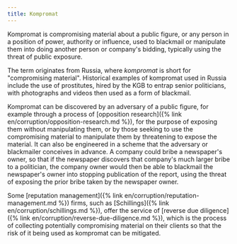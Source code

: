 ```yaml
---
title: Kompromat
---
```


Kompromat is compromising material about a public figure, or any person in a position of power, authority or influence, used to blackmail or manipulate them into doing another person or company's bidding, typically using the threat of public exposure.

The term originates from Russia, where *kompromat* is short for "compromising material". Historical examples of kompromat used in Russia include the use of prostitutes, hired by the KGB to entrap senior politicians, with photographs and videos then used as a form of blackmail.

Kompromat can be discovered by an adversary of a public figure, for example through a process of [opposition research]({% link en/corruption/opposition-research.md %}), for the purpose of exposing them without manipulating them, or by those seeking to use the compromising material to manipulate them by threatening to expose the material. It can also be engineered in a scheme that the adversary or blackmailer conceives in advance. A company could bribe a newspaper's owner, so that if the newspaper discovers that company's much larger bribe to a politician, the company owner would then be able to blackmail the newspaper's owner into stopping publication of the report, using the threat of exposing the prior bribe taken by the newspaper owner.

Some [reputation management]({% link en/corruption/reputation-management.md %}) firms, such as [Schillings]({% link en/corruption/schillings.md %}), offer the service of [reverse due diligence]({% link en/corruption/reverse-due-diligence.md %}), which is the process of collecting potentially compromising material on their clients so that the risk of it being used as kompromat can be mitigated.
